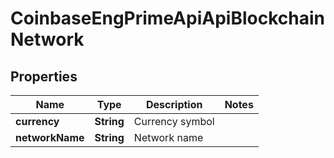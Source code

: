 
# CoinbaseEngPrimeApiApiBlockchainNetwork

## Properties
Name | Type | Description | Notes
------------ | ------------- | ------------- | -------------
**currency** | **String** | Currency symbol | 
**networkName** | **String** | Network name | 



